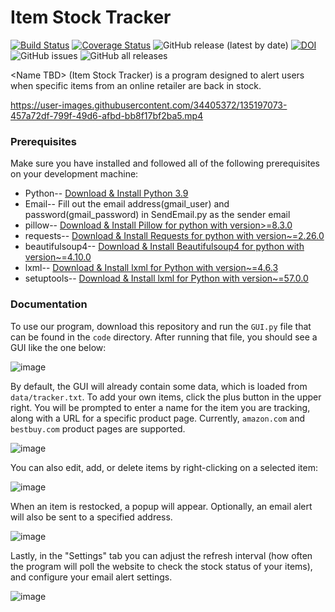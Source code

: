 # Item Stock Tracker
[![Build Status](https://app.travis-ci.com/qchen59/ItemStockTracker.svg?branch=main)](https://app.travis-ci.com/qchen59/ItemStockTracker)
[![Coverage Status](https://coveralls.io/repos/github/qchen59/ItemStockTracker/badge.svg?branch=main)](https://coveralls.io/github/qchen59/ItemStockTracker?branch=main)
![GitHub release (latest by date)](https://img.shields.io/github/v/release/qchen59/ItemStockTracker)
<a href="https://zenodo.org/badge/latestdoi/404936268"><img src="https://zenodo.org/badge/404936268.svg" alt="DOI"></a>
![GitHub issues](https://img.shields.io/github/issues/qchen59/ItemStockTracker)
![GitHub all releases](https://img.shields.io/github/downloads/qchen59/ItemStockTracker/total)

\<Name TBD\> (Item Stock Tracker) is a program designed to alert users when specific items from an online retailer are back in stock.

https://user-images.githubusercontent.com/34405372/135197073-457a72df-799f-49d6-afbd-bb8f17bf2ba5.mp4

### Prerequisites
Make sure you have installed and followed all of the following prerequisites on your development machine:

* Python-- [Download & Install Python 3.9](https://www.python.org/downloads/release/python-390/)
* Email-- Fill out the email address(gmail_user) and password(gmail_password) in SendEmail.py as the sender email
* pillow-- [Download & Install Pillow for python with version>=8.3.0](https://pillow.readthedocs.io/en/stable/)
* requests-- [Download & Install Requests for python with version~=2.26.0](https://docs.python-requests.org/en/latest/)
* beautifulsoup4-- [Download & Install Beautifulsoup4 for python with version~=4.10.0](https://pypi.org/project/beautifulsoup4/)
* lxml-- [Download & Install lxml for Python with version~=4.6.3](https://lxml.de)
* setuptools-- [Download & Install lxml for Python with version~=57.0.0](https://pypi.org/project/setuptools/)


### Documentation

To use our program, download this repository and run the `GUI.py` file that can be found in the `code` directory. After running that file, you should see a GUI like the one below:

![image](https://user-images.githubusercontent.com/30803969/134994728-681060a5-626a-4f5b-85b1-0936a7a9a697.png)

By default, the GUI will already contain some data, which is loaded from `data/tracker.txt`. To add your own items, click the plus button in the upper right. You will be prompted to enter a name for the item you are tracking, along with a URL for a specific product page. Currently, `amazon.com` and `bestbuy.com` product pages are supported.
  
![image](https://user-images.githubusercontent.com/30803969/134995508-7de37397-a552-4af9-82aa-94f13aca6830.png)

You can also edit, add, or delete items by right-clicking on a selected item:
  
  ![image](https://user-images.githubusercontent.com/30803969/134995597-1460417a-a0df-42d4-92a9-c0c0802fa67b.png)

When an item is restocked, a popup will appear. Optionally, an email alert will also be sent to a specified address.
  
  ![image](https://user-images.githubusercontent.com/30803969/134995936-a4088c47-229a-43cf-b01d-a9ae6e787b7b.png)
  
Lastly, in the "Settings" tab you can adjust the refresh interval (how often the program will poll the website to check the stock status of your items), and configure your email alert settings.

  ![image](https://user-images.githubusercontent.com/30803969/134995891-10801bc1-8d94-44be-8e01-1f4bd80fb68d.png)
